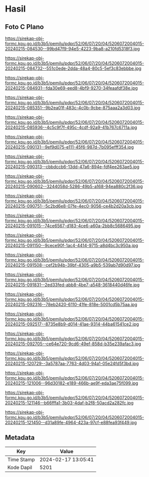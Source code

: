 # Hasil

## Foto C Plano

https://sirekap-obj-formc.kpu.go.id/b3b5/pemilu/pdpr/52/06/07/20/04/5206072004015-20240215-084530--99bd47f9-94e5-4223-9ba8-a210fd5318f3.jpg

https://sirekap-obj-formc.kpu.go.id/b3b5/pemilu/pdpr/52/06/07/20/04/5206072004015-20240215-084732--551c0ede-2dda-48a4-80c5-5ef3c83ebbbe.jpg

https://sirekap-obj-formc.kpu.go.id/b3b5/pemilu/pdpr/52/06/07/20/04/5206072004015-20240215-084931--fda30e69-eed8-4bf9-9270-34feaafdf38e.jpg

https://sirekap-obj-formc.kpu.go.id/b3b5/pemilu/pdpr/52/06/07/20/04/5206072004015-20240215-085351--9b2ea01f-483c-4c0b-9cbe-875aaa2a3d03.jpg

https://sirekap-obj-formc.kpu.go.id/b3b5/pemilu/pdpr/52/06/07/20/04/5206072004015-20240215-085936--4c5c9f7f-495c-4cdf-92a9-41b767c6711a.jpg

https://sirekap-obj-formc.kpu.go.id/b3b5/pemilu/pdpr/52/06/07/20/04/5206072004015-20240215-090131--9ef9d075-e111-45f6-987d-7b095efff354.jpg

https://sirekap-obj-formc.kpu.go.id/b3b5/pemilu/pdpr/52/06/07/20/04/5206072004015-20240215-090313--cbbdccb6-13dd-47a6-894e-fdf4ee263ae5.jpg

https://sirekap-obj-formc.kpu.go.id/b3b5/pemilu/pdpr/52/06/07/20/04/5206072004015-20240215-090602--3244058d-5286-49b5-a168-94ea880c2f36.jpg

https://sirekap-obj-formc.kpu.go.id/b3b5/pemilu/pdpr/52/06/07/20/04/5206072004015-20240215-090751--5c2bd6e8-07fe-4ec0-9056-ce4b2d20a3cb.jpg

https://sirekap-obj-formc.kpu.go.id/b3b5/pemilu/pdpr/52/06/07/20/04/5206072004015-20240215-091015--74ce6567-d183-4ce6-a60a-2bb8c5686495.jpg

https://sirekap-obj-formc.kpu.go.id/b3b5/pemilu/pdpr/52/06/07/20/04/5206072004015-20240215-091150--9cece90f-1ac4-4414-9715-a8d4bc3c950a.jpg

https://sirekap-obj-formc.kpu.go.id/b3b5/pemilu/pdpr/52/06/07/20/04/5206072004015-20240215-091508--cef2b94b-39bf-4305-a9b5-539ab7d90d97.jpg

https://sirekap-obj-formc.kpu.go.id/b3b5/pemilu/pdpr/52/06/07/20/04/5206072004015-20240215-091831--2ed33fed-abb8-4be7-a548-3618440d46fe.jpg

https://sirekap-obj-formc.kpu.go.id/b3b5/pemilu/pdpr/52/06/07/20/04/5206072004015-20240215-092316--78eb2420-6110-41fe-818e-5001cd5b75aa.jpg

https://sirekap-obj-formc.kpu.go.id/b3b5/pemilu/pdpr/52/06/07/20/04/5206072004015-20240215-092517--8735e8b9-d014-41ae-9314-44ba61541ce2.jpg

https://sirekap-obj-formc.kpu.go.id/b3b5/pemilu/pdpr/52/06/07/20/04/5206072004015-20240215-092705--ce64e720-9cd6-49ef-858d-b35e239afac3.jpg

https://sirekap-obj-formc.kpu.go.id/b3b5/pemilu/pdpr/52/06/07/20/04/5206072004015-20240215-120729--3a5787aa-7763-4d03-94a1-05e24fd5f3bd.jpg

https://sirekap-obj-formc.kpu.go.id/b3b5/pemilu/pdpr/52/06/07/20/04/5206072004015-20240215-121006--96d30182-e189-466b-ae9f-eda3ae75f099.jpg

https://sirekap-obj-formc.kpu.go.id/b3b5/pemilu/pdpr/52/06/07/20/04/5206072004015-20240215-121146--b66fffa1-3b03-4daf-b2f8-50acd2a282fc.jpg

https://sirekap-obj-formc.kpu.go.id/b3b5/pemilu/pdpr/52/06/07/20/04/5206072004015-20240215-121450--d31a89fe-4964-423a-97cf-e88fea93f449.jpg


## Metadata

| Key        | Value               |
| ---------- | ------------------- |
| Time Stamp | 2024-02-17 13:05:41 |
| Kode Dapil | 5201                |



